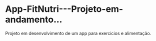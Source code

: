 # App-FitNutri---Projeto-em-andamento...
Projeto em desenvolvimento de um app para exercicios e alimentação.

